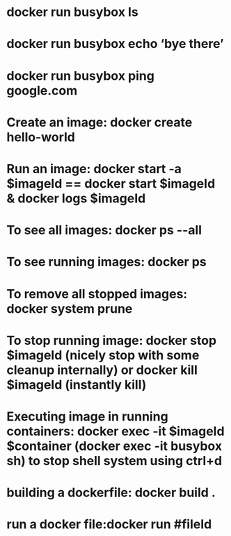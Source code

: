 # docker run busybox ls
# docker run busybox echo ‘bye there’
# docker run busybox ping google.com

# Create an image: docker create hello-world
# Run an image: docker start -a $imageId == docker start $imageId & docker logs $imageId
# To see all images: docker ps --all 
# To see running images: docker ps
# To remove all stopped images: docker system prune
# To stop running image: docker stop $imageId (nicely stop with some cleanup internally) or docker kill $imageId (instantly kill)
# Executing image in running containers: docker exec -it $imageId $container (docker exec -it busybox sh) to stop shell system using ctrl+d
# building a dockerfile: docker build . 
# run a docker file:docker run #fileId

